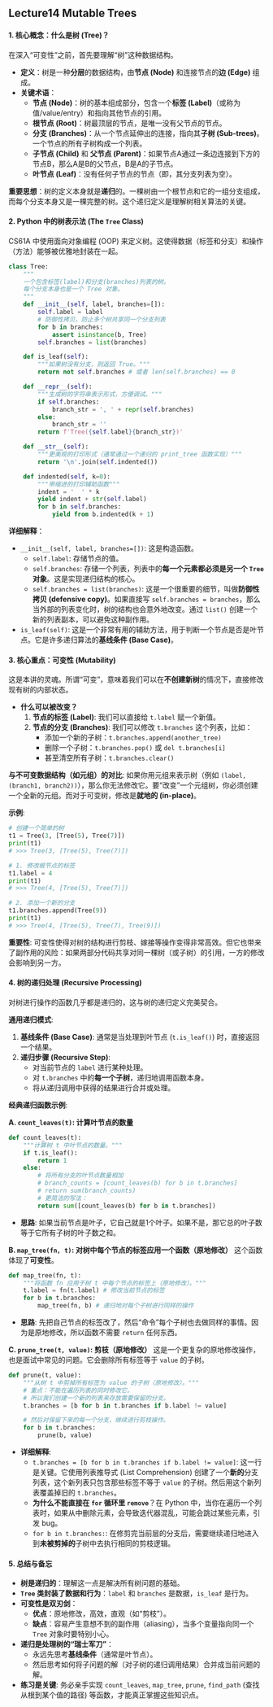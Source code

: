 ## Lecture14 Mutable Trees 



#### 1. 核心概念：什么是树 (Tree)？

在深入“可变性”之前，首先要理解“树”这种数据结构。

- **定义**：树是一种**分层**的数据结构，由**节点 (Node)** 和连接节点的**边 (Edge)** 组成。
- **关键术语**：
  - **节点 (Node)**：树的基本组成部分，包含一个**标签 (Label)**（或称为值/value/entry）和指向其他节点的引用。
  - **根节点 (Root)**：树最顶层的节点，是唯一没有父节点的节点。
  - **分支 (Branches)**：从一个节点延伸出的连接，指向其**子树 (Sub-trees)**。一个节点的所有子树构成一个列表。
  - **子节点 (Child)** 和 **父节点 (Parent)**：如果节点A通过一条边连接到下方的节点B，那么A是B的父节点，B是A的子节点。
  - **叶节点 (Leaf)**：没有任何子节点的节点（即，其分支列表为空）。

**重要思想**：树的定义本身就是**递归**的。一棵树由一个根节点和它的一组分支组成，而每个分支本身又是一棵完整的树。这个递归定义是理解树相关算法的关键。



#### 2. Python 中的树表示法 (The `Tree` Class)

CS61A 中使用面向对象编程 (OOP) 来定义树。这使得数据（标签和分支）和操作（方法）能够被优雅地封装在一起。

```python
class Tree:
    """
    一个包含标签(label)和分支(branches)列表的树。
    每个分支本身也是一个 Tree 对象。
    """
    def __init__(self, label, branches=[]):
        self.label = label
        # 防御性拷贝，防止多个树共享同一个分支列表
        for b in branches:
            assert isinstance(b, Tree)
        self.branches = list(branches)

    def is_leaf(self):
        """如果树没有分支，则返回 True。"""
        return not self.branches # 或者 len(self.branches) == 0

    def __repr__(self):
        """生成树的字符串表示形式，方便调试。"""
        if self.branches:
            branch_str = ', ' + repr(self.branches)
        else:
            branch_str = ''
        return f'Tree({self.label}{branch_str})'

    def __str__(self):
        """更美观的打印形式（通常通过一个递归的 print_tree 函数实现）"""
        return '\n'.join(self.indented())

    def indented(self, k=0):
        """带缩进的打印辅助函数"""
        indent = '  ' * k
        yield indent + str(self.label)
        for b in self.branches:
            yield from b.indented(k + 1)
```

**详细解释**：

- `__init__(self, label, branches=[])`: 这是构造函数。
  - `self.label`: 存储节点的值。
  - `self.branches`: 存储一个列表，列表中的**每一个元素都必须是另一个 `Tree` 对象**。这是实现递归结构的核心。
  - `self.branches = list(branches)`: 这是一个很重要的细节，叫做**防御性拷贝 (defensive copy)**。如果直接写 `self.branches = branches`，那么当外部的列表变化时，树的结构也会意外地改变。通过 `list()` 创建一个新的列表副本，可以避免这种副作用。
- `is_leaf(self)`: 这是一个非常有用的辅助方法，用于判断一个节点是否是叶节点。它是许多递归算法的**基线条件 (Base Case)**。



#### 3. **核心重点：可变性 (Mutability)**

这是本讲的灵魂。所谓“可变”，意味着我们可以在**不创建新树**的情况下，直接修改现有树的内部状态。

- **什么可以被改变？**
  1. **节点的标签 (Label)**: 我们可以直接给 `t.label` 赋一个新值。
  2. **节点的分支 (Branches)**: 我们可以修改 `t.branches` 这个列表，比如：
     - 添加一个新的子树：`t.branches.append(another_tree)`
     - 删除一个子树：`t.branches.pop()` 或 `del t.branches[i]`
     - 甚至清空所有子树：`t.branches.clear()`

**与不可变数据结构（如元组）的对比**: 如果你用元组来表示树（例如 `(label, (branch1, branch2))`），那么你无法修改它。要“改变”一个元组树，你必须创建一个全新的元组。而对于可变树，修改是**就地的 (in-place)**。

**示例**:

```python
# 创建一个简单的树
t1 = Tree(3, [Tree(5), Tree(7)])
print(t1)
# >>> Tree(3, [Tree(5), Tree(7)])

# 1. 修改根节点的标签
t1.label = 4
print(t1)
# >>> Tree(4, [Tree(5), Tree(7)])

# 2. 添加一个新的分支
t1.branches.append(Tree(9))
print(t1)
# >>> Tree(4, [Tree(5), Tree(7), Tree(9)])
```

**重要性**: 可变性使得对树的结构进行剪枝、嫁接等操作变得非常高效。但它也带来了副作用的风险：如果两部分代码共享对同一棵树（或子树）的引用，一方的修改会影响到另一方。



#### 4. 树的递归处理 (Recursive Processing)

对树进行操作的函数几乎都是递归的，这与树的递归定义完美契合。

**通用递归模式**:

1. **基线条件 (Base Case)**: 通常是当处理到叶节点 (`t.is_leaf()`) 时，直接返回一个结果。
2. **递归步骤 (Recursive Step)**:
   - 对当前节点的 `label` 进行某种处理。
   - 对 `t.branches` 中的**每一个子树**，递归地调用函数本身。
   - 将从递归调用中获得的结果进行合并或处理。

**经典递归函数示例**:

**A. `count_leaves(t)`: 计算叶节点的数量**

```python
def count_leaves(t):
    """计算树 t 中叶节点的数量。"""
    if t.is_leaf():
        return 1
    else:
        # 将所有分支的叶节点数量相加
        # branch_counts = [count_leaves(b) for b in t.branches]
        # return sum(branch_counts)
        # 更简洁的写法：
        return sum([count_leaves(b) for b in t.branches])
```

- **思路**: 如果当前节点是叶子，它自己就是1个叶子。如果不是，那它总的叶子数等于它所有子树的叶子数之和。

**B. `map_tree(fn, t)`: 对树中每个节点的标签应用一个函数（原地修改）** 这个函数体现了**可变性**。

```python
def map_tree(fn, t):
    """将函数 fn 应用于树 t 中每个节点的标签上（原地修改）。"""
    t.label = fn(t.label) # 修改当前节点的标签
    for b in t.branches:
        map_tree(fn, b) # 递归地对每个子树进行同样的操作
```

- **思路**: 先把自己节点的标签改了，然后“命令”每个子树也去做同样的事情。因为是原地修改，所以函数不需要 `return` 任何东西。

**C. `prune_tree(t, value)`: 剪枝（原地修改）** 这是一个更复杂的原地修改操作，也是面试中常见的问题。它会删除所有标签等于 `value` 的子树。

```python
def prune(t, value):
    """从树 t 中剪掉所有标签为 value 的子树（原地修改）。"""
    # 重点：不能在遍历列表的同时修改它。
    # 所以我们创建一个新的列表来存放需要保留的分支。
    t.branches = [b for b in t.branches if b.label != value]

    # 然后对保留下来的每一个分支，继续进行剪枝操作。
    for b in t.branches:
        prune(b, value)
```

- **详细解释**:
  - `t.branches = [b for b in t.branches if b.label != value]`: 这一行是关键。它使用列表推导式 (List Comprehension) 创建了一个**新的**分支列表，这个新列表只包含那些标签不等于 `value` 的子树。然后用这个新列表覆盖掉旧的 `t.branches`。
  - **为什么不能直接在 `for` 循环里 `remove`**？在 Python 中，当你在遍历一个列表时，如果从中删除元素，会导致迭代器混乱，可能会跳过某些元素，引发 bug。
  - `for b in t.branches:`: 在修剪完当前层的分支后，需要继续递归地进入到**未被剪掉的**子树中去执行相同的剪枝逻辑。



#### 5. 总结与备忘

- **树是递归的**：理解这一点是解决所有树问题的基础。
- **`Tree` 类封装了数据和行为**：`label` 和 `branches` 是数据，`is_leaf` 是行为。
- **可变性是双刃剑**：
  - **优点**：原地修改，高效，直观（如“剪枝”）。
  - **缺点**：容易产生意想不到的副作用（aliasing），当多个变量指向同一个 `Tree` 对象时要特别小心。
- **递归是处理树的“瑞士军刀”**：
  - 永远先思考**基线条件**（通常是叶节点）。
  - 然后思考如何将子问题的解（对子树的递归调用结果）合并成当前问题的解。
- **练习是关键**: 务必亲手实现 `count_leaves`, `map_tree`, `prune`, `find_path` (查找从根到某个值的路径) 等函数，才能真正掌握这些知识点。